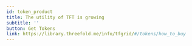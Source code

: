 ```yaml
---
id: token_product
title: The utility of TFT is growing 
subtitle: ''
button: Get Tokens
link: https://library.threefold.me/info/tfgrid/#/tokens/how_to_buy
---
```

